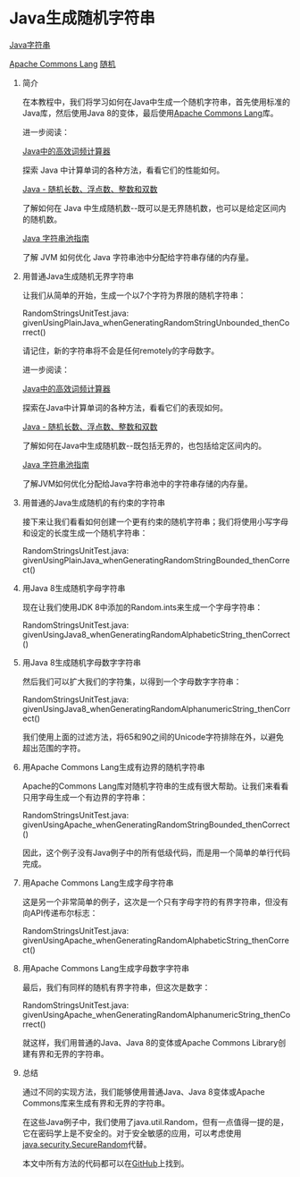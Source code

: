 # Java生成随机字符串

[Java字符串](https://www.baeldung.com/category/java/java-string)

[Apache Commons Lang](https://www.baeldung.com/tag/apache-commons-lang) [随机](https://www.baeldung.com/tag/random)

1. 简介

    在本教程中，我们将学习如何在Java中生成一个随机字符串，首先使用标准的Java库，然后使用Java 8的变体，最后使用[Apache Commons Lang](http://commons.apache.org/proper/commons-lang/)库。

    进一步阅读：

    [Java中的高效词频计算器](https://www.baeldung.com/java-word-frequency)

    探索 Java 中计算单词的各种方法，看看它们的性能如何。

    [Java - 随机长数、浮点数、整数和双数](https://www.baeldung.com/java-generate-random-long-float-integer-double)

    了解如何在 Java 中生成随机数--既可以是无界随机数，也可以是给定区间内的随机数。

    [Java 字符串池指南](https://www.baeldung.com/java-string-pool)

    了解 JVM 如何优化 Java 字符串池中分配给字符串存储的内存量。

2. 用普通Java生成随机无界字符串

    让我们从简单的开始，生成一个以7个字符为界限的随机字符串：

    RandomStringsUnitTest.java: givenUsingPlainJava_whenGeneratingRandomStringUnbounded_thenCorrect()

    请记住，新的字符串将不会是任何remotely的字母数字。

    进一步阅读：

    [Java中的高效词频计算器](https://www.baeldung.com/java-word-frequency)

    探索在Java中计算单词的各种方法，看看它们的表现如何。

    [Java - 随机长数、浮点数、整数和双数](https://www.baeldung.com/java-generate-random-long-float-integer-double)

    了解如何在Java中生成随机数--既包括无界的，也包括给定区间内的。

    [Java 字符串池指南](https://www.baeldung.com/java-string-pool)

    了解JVM如何优化分配给Java字符串池中的字符串存储的内存量。

3. 用普通的Java生成随机的有约束的字符串

    接下来让我们看看如何创建一个更有约束的随机字符串；我们将使用小写字母和设定的长度生成一个随机字符串：

    RandomStringsUnitTest.java: givenUsingPlainJava_whenGeneratingRandomStringBounded_thenCorrect()

4. 用Java 8生成随机字母字符串

    现在让我们使用JDK 8中添加的Random.ints来生成一个字母字符串：

    RandomStringsUnitTest.java: givenUsingJava8_whenGeneratingRandomAlphabeticString_thenCorrect()

5. 用Java 8生成随机字母数字字符串

    然后我们可以扩大我们的字符集，以得到一个字母数字字符串：

    RandomStringsUnitTest.java: givenUsingJava8_whenGeneratingRandomAlphanumericString_thenCorrect()

    我们使用上面的过滤方法，将65和90之间的Unicode字符排除在外，以避免超出范围的字符。

6. 用Apache Commons Lang生成有边界的随机字符串

    Apache的Commons Lang库对随机字符串的生成有很大帮助。让我们来看看只用字母生成一个有边界的字符串：

    RandomStringsUnitTest.java: givenUsingApache_whenGeneratingRandomStringBounded_thenCorrect()

    因此，这个例子没有Java例子中的所有低级代码，而是用一个简单的单行代码完成。

7. 用Apache Commons Lang生成字母字符串

    这是另一个非常简单的例子，这次是一个只有字母字符的有界字符串，但没有向API传递布尔标志：

    RandomStringsUnitTest.java: givenUsingApache_whenGeneratingRandomAlphabeticString_thenCorrect()

8. 用Apache Commons Lang生成字母数字字符串

    最后，我们有同样的随机有界字符串，但这次是数字：

    RandomStringsUnitTest.java: givenUsingApache_whenGeneratingRandomAlphanumericString_thenCorrect()

    就这样，我们用普通的Java、Java 8的变体或Apache Commons Library创建有界和无界的字符串。

9. 总结

    通过不同的实现方法，我们能够使用普通Java、Java 8变体或Apache Commons库来生成有界和无界的字符串。

    在这些Java例子中，我们使用了java.util.Random，但有一点值得一提的是，它在密码学上是不安全的。对于安全敏感的应用，可以考虑使用[java.security.SecureRandom](https://www.baeldung.com/java-secure-random)代替。

    本文中所有方法的代码都可以在[GitHub](https://github.com/eugenp/tutorials/tree/master/core-java-modules/core-java-string-operations-6)上找到。
